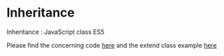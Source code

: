 # Inheritance
Inheritance : JavaScript class ES5

Please find the concerning code [here](https://github.com/jonathandelefortrie/Inheritance/blob/master/class.js) and the extend class example [here](https://github.com/jonathandelefortrie/Inheritance/blob/master/bicycle.js)
